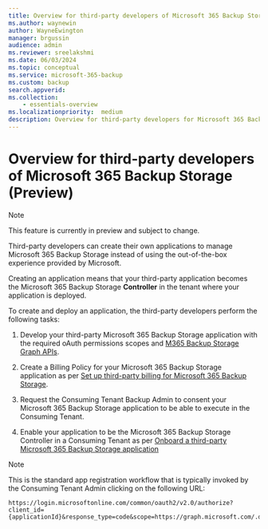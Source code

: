 ```yaml
---
title: Overview for third-party developers of Microsoft 365 Backup Storage (Preview)
ms.author: waynewin
author: WayneEwington
manager: brgussin
audience: admin
ms.reviewer: sreelakshmi
ms.date: 06/03/2024
ms.topic: conceptual
ms.service: microsoft-365-backup
ms.custom: backup
search.appverid:
ms.collection:
    - essentials-overview
ms.localizationpriority:  medium
description: Overview for third-party developers for Microsoft 365 Backup Storage.
---
```


# Overview for third-party developers of Microsoft 365 Backup Storage (Preview)

> [!NOTE]
> This feature is currently in preview and subject to change.

Third-party developers can create their own applications to manage Microsoft 365 Backup Storage instead of using the out-of-the-box experience provided by Microsoft.

Creating an application means that your third-party application becomes the Microsoft 365 Backup Storage **Controller** in the tenant where your application is deployed.

To create and deploy an application, the third-party developers perform the following tasks:

1. Develop your third-party Microsoft 365 Backup Storage application with the required oAuth permissions scopes and [M365 Backup Storage Graph APIs](/graph/api/resources/backuprestoreroot).

2. Create a Billing Policy for your Microsoft 365 Backup Storage application as per [Set up third-party billing for Microsoft 365 Backup Storage](backup-3p-billing.md).

3. Request the Consuming Tenant Backup Admin to consent your Microsoft 365 Backup Storage application to be able to execute in the Consuming Tenant.

4. Enable your application to be the Microsoft 365 Backup Storage Controller in a Consuming Tenant as per [Onboard a third-party Microsoft 365 Backup Storage application](backup-3p-lifecycle.md#onboard-a-third-party-microsoft-365-backup-storage-application)

> [!NOTE]
> This is the standard app registration workflow that is typically invoked by the Consuming Tenant Admin clicking on the following URL:
> ```
> https://login.microsoftonline.com/common/oauth2/v2.0/authorize?client_id={applicationId}&response_type=code&scope=https://graph.microsoft.com/.default
> ```
